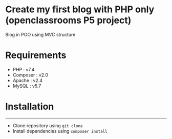 # Create my first blog with PHP only (openclassrooms P5 project)
Blog in POO using MVC structure

# Requirements
- PHP : v7.4
- Composer : v2.0
- Apache : v2.4
- MySQL : v5.7

# Installation
---
* Clone repository using `git clone`
* Install dependencies using `composer install`
